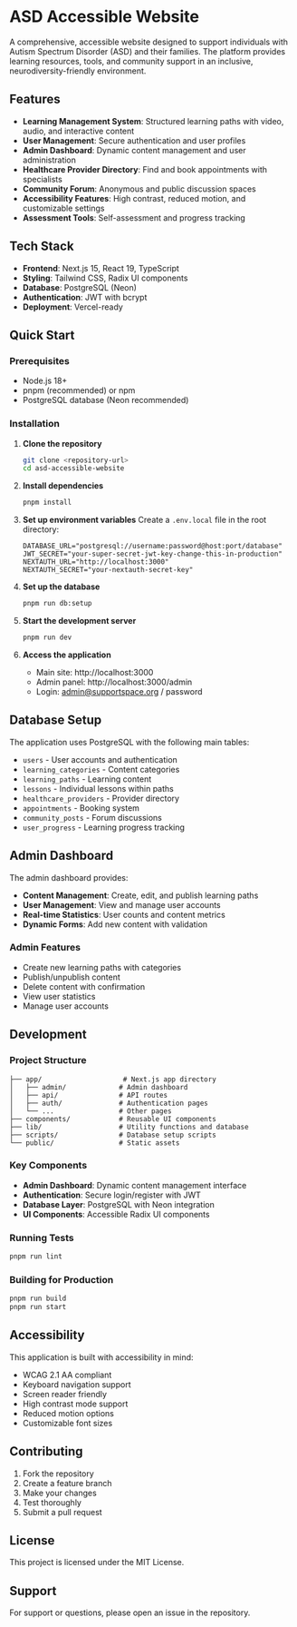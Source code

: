 # ASD Accessible Website

A comprehensive, accessible website designed to support individuals with Autism Spectrum Disorder (ASD) and their families. The platform provides learning resources, tools, and community support in an inclusive, neurodiversity-friendly environment.

## Features

- **Learning Management System**: Structured learning paths with video, audio, and interactive content
- **User Management**: Secure authentication and user profiles
- **Admin Dashboard**: Dynamic content management and user administration
- **Healthcare Provider Directory**: Find and book appointments with specialists
- **Community Forum**: Anonymous and public discussion spaces
- **Accessibility Features**: High contrast, reduced motion, and customizable settings
- **Assessment Tools**: Self-assessment and progress tracking

## Tech Stack

- **Frontend**: Next.js 15, React 19, TypeScript
- **Styling**: Tailwind CSS, Radix UI components
- **Database**: PostgreSQL (Neon)
- **Authentication**: JWT with bcrypt
- **Deployment**: Vercel-ready

## Quick Start

### Prerequisites

- Node.js 18+
- pnpm (recommended) or npm
- PostgreSQL database (Neon recommended)

### Installation

1. **Clone the repository**

   ```bash
   git clone <repository-url>
   cd asd-accessible-website
   ```

2. **Install dependencies**

   ```bash
   pnpm install
   ```

3. **Set up environment variables**
   Create a `.env.local` file in the root directory:

   ```env
   DATABASE_URL="postgresql://username:password@host:port/database"
   JWT_SECRET="your-super-secret-jwt-key-change-this-in-production"
   NEXTAUTH_URL="http://localhost:3000"
   NEXTAUTH_SECRET="your-nextauth-secret-key"
   ```

4. **Set up the database**

   ```bash
   pnpm run db:setup
   ```

5. **Start the development server**

   ```bash
   pnpm run dev
   ```

6. **Access the application**
   - Main site: http://localhost:3000
   - Admin panel: http://localhost:3000/admin
   - Login: admin@supportspace.org / password

## Database Setup

The application uses PostgreSQL with the following main tables:

- `users` - User accounts and authentication
- `learning_categories` - Content categories
- `learning_paths` - Learning content
- `lessons` - Individual lessons within paths
- `healthcare_providers` - Provider directory
- `appointments` - Booking system
- `community_posts` - Forum discussions
- `user_progress` - Learning progress tracking

## Admin Dashboard

The admin dashboard provides:

- **Content Management**: Create, edit, and publish learning paths
- **User Management**: View and manage user accounts
- **Real-time Statistics**: User counts and content metrics
- **Dynamic Forms**: Add new content with validation

### Admin Features

- Create new learning paths with categories
- Publish/unpublish content
- Delete content with confirmation
- View user statistics
- Manage user accounts

## Development

### Project Structure

```
├── app/                    # Next.js app directory
│   ├── admin/             # Admin dashboard
│   ├── api/               # API routes
│   ├── auth/              # Authentication pages
│   └── ...                # Other pages
├── components/            # Reusable UI components
├── lib/                   # Utility functions and database
├── scripts/               # Database setup scripts
└── public/                # Static assets
```

### Key Components

- **Admin Dashboard**: Dynamic content management interface
- **Authentication**: Secure login/register with JWT
- **Database Layer**: PostgreSQL with Neon integration
- **UI Components**: Accessible Radix UI components

### Running Tests

```bash
pnpm run lint
```

### Building for Production

```bash
pnpm run build
pnpm run start
```

## Accessibility

This application is built with accessibility in mind:

- WCAG 2.1 AA compliant
- Keyboard navigation support
- Screen reader friendly
- High contrast mode support
- Reduced motion options
- Customizable font sizes

## Contributing

1. Fork the repository
2. Create a feature branch
3. Make your changes
4. Test thoroughly
5. Submit a pull request

## License

This project is licensed under the MIT License.

## Support

For support or questions, please open an issue in the repository.
